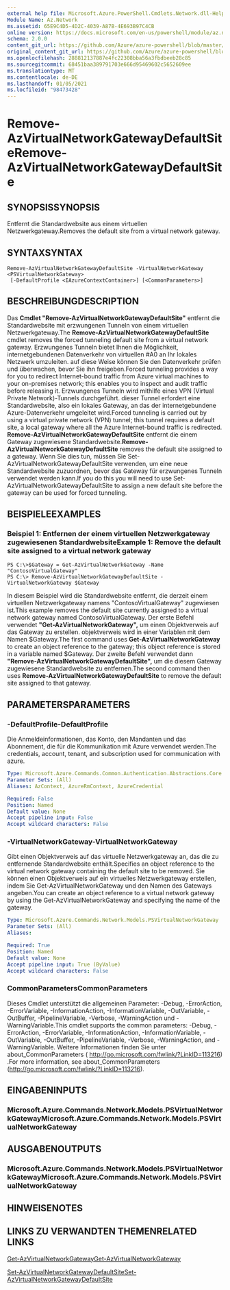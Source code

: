 ```yaml
---
external help file: Microsoft.Azure.PowerShell.Cmdlets.Network.dll-Help.xml
Module Name: Az.Network
ms.assetid: 65E9C4D5-4D2C-4039-A87B-4E693B97C4CB
online version: https://docs.microsoft.com/en-us/powershell/module/az.network/remove-azvirtualnetworkgatewaydefaultsite
schema: 2.0.0
content_git_url: https://github.com/Azure/azure-powershell/blob/master/src/Network/Network/help/Remove-AzVirtualNetworkGatewayDefaultSite.md
original_content_git_url: https://github.com/Azure/azure-powershell/blob/master/src/Network/Network/help/Remove-AzVirtualNetworkGatewayDefaultSite.md
ms.openlocfilehash: 288812137887e4fc22308bba56a3fbdbeeb28c85
ms.sourcegitcommit: 68451baa389791703e666d95469602c5652609ee
ms.translationtype: MT
ms.contentlocale: de-DE
ms.lasthandoff: 01/05/2021
ms.locfileid: "98473428"
---
```

# <span data-ttu-id="f3e58-101">Remove-AzVirtualNetworkGatewayDefaultSite</span><span class="sxs-lookup"><span data-stu-id="f3e58-101">Remove-AzVirtualNetworkGatewayDefaultSite</span></span>

## <span data-ttu-id="f3e58-102">SYNOPSIS</span><span class="sxs-lookup"><span data-stu-id="f3e58-102">SYNOPSIS</span></span>
<span data-ttu-id="f3e58-103">Entfernt die Standardwebsite aus einem virtuellen Netzwerkgateway.</span><span class="sxs-lookup"><span data-stu-id="f3e58-103">Removes the default site from a virtual network gateway.</span></span>

## <span data-ttu-id="f3e58-104">SYNTAX</span><span class="sxs-lookup"><span data-stu-id="f3e58-104">SYNTAX</span></span>

```
Remove-AzVirtualNetworkGatewayDefaultSite -VirtualNetworkGateway <PSVirtualNetworkGateway>
 [-DefaultProfile <IAzureContextContainer>] [<CommonParameters>]
```

## <span data-ttu-id="f3e58-105">BESCHREIBUNG</span><span class="sxs-lookup"><span data-stu-id="f3e58-105">DESCRIPTION</span></span>
<span data-ttu-id="f3e58-106">Das **Cmdlet "Remove-AzVirtualNetworkGatewayDefaultSite"** entfernt die Standardwebsite mit erzwungenen Tunneln von einem virtuellen Netzwerkgateway.</span><span class="sxs-lookup"><span data-stu-id="f3e58-106">The **Remove-AzVirtualNetworkGatewayDefaultSite** cmdlet removes the forced tunneling default site from a virtual network gateway.</span></span>
<span data-ttu-id="f3e58-107">Erzwungenes Tunneln bietet Ihnen die Möglichkeit, internetgebundenen Datenverkehr von virtuellen #A0 an Ihr lokales Netzwerk umzuleiten. auf diese Weise können Sie den Datenverkehr prüfen und überwachen, bevor Sie ihn freigeben.</span><span class="sxs-lookup"><span data-stu-id="f3e58-107">Forced tunneling provides a way for you to redirect Internet-bound traffic from Azure virtual machines to your on-premises network; this enables you to inspect and audit traffic before releasing it.</span></span>
<span data-ttu-id="f3e58-108">Erzwungenes Tunneln wird mithilfe eines VPN (Virtual Private Network)-Tunnels durchgeführt. dieser Tunnel erfordert eine Standardwebsite, also ein lokales Gateway, an das der internetgebundene Azure-Datenverkehr umgeleitet wird.</span><span class="sxs-lookup"><span data-stu-id="f3e58-108">Forced tunneling is carried out by using a virtual private network (VPN) tunnel; this tunnel requires a default site, a local gateway where all the Azure Internet-bound traffic is redirected.</span></span>
<span data-ttu-id="f3e58-109">**Remove-AzVirtualNetworkGatewayDefaultSite** entfernt die einem Gateway zugewiesene Standardwebsite.</span><span class="sxs-lookup"><span data-stu-id="f3e58-109">**Remove-AzVirtualNetworkGatewayDefaultSite** removes the default site assigned to a gateway.</span></span>
<span data-ttu-id="f3e58-110">Wenn Sie dies tun, müssen Sie Set-AzVirtualNetworkGatewayDefaultSite verwenden, um eine neue Standardwebsite zuzuordnen, bevor das Gateway für erzwungenes Tunneln verwendet werden kann.</span><span class="sxs-lookup"><span data-stu-id="f3e58-110">If you do this you will need to use Set-AzVirtualNetworkGatewayDefaultSite to assign a new default site before the gateway can be used for forced tunneling.</span></span>

## <span data-ttu-id="f3e58-111">BEISPIELE</span><span class="sxs-lookup"><span data-stu-id="f3e58-111">EXAMPLES</span></span>

### <span data-ttu-id="f3e58-112">Beispiel 1: Entfernen der einem virtuellen Netzwerkgateway zugewiesenen Standardwebsite</span><span class="sxs-lookup"><span data-stu-id="f3e58-112">Example 1: Remove the default site assigned to a virtual network gateway</span></span>
```
PS C:\>$Gateway = Get-AzVirtualNetworkGateway -Name "ContosoVirtualGateway"
PS C:\> Remove-AzVirtualNetworkGatewayDefaultSite -VirtualNetworkGateway $Gateway
```

<span data-ttu-id="f3e58-113">In diesem Beispiel wird die Standardwebsite entfernt, die derzeit einem virtuellen Netzwerkgateway namens "ContosoVirtualGateway" zugewiesen ist.</span><span class="sxs-lookup"><span data-stu-id="f3e58-113">This example removes the default site currently assigned to a virtual network gateway named ContosoVirtualGateway.</span></span>
<span data-ttu-id="f3e58-114">Der erste Befehl verwendet **"Get-AzVirtualNetworkGateway",** um einen Objektverweis auf das Gateway zu erstellen. objektverweis wird in einer Variablen mit dem Namen $Gateway.</span><span class="sxs-lookup"><span data-stu-id="f3e58-114">The first command uses **Get-AzVirtualNetworkGateway** to create an object reference to the gateway; this object reference is stored in a variable named $Gateway.</span></span>
<span data-ttu-id="f3e58-115">Der zweite Befehl verwendet dann **"Remove-AzVirtualNetworkGatewayDefaultSite",** um die diesem Gateway zugewiesene Standardwebsite zu entfernen.</span><span class="sxs-lookup"><span data-stu-id="f3e58-115">The second command then uses **Remove-AzVirtualNetworkGatewayDefaultSite** to remove the default site assigned to that gateway.</span></span>

## <span data-ttu-id="f3e58-116">PARAMETERS</span><span class="sxs-lookup"><span data-stu-id="f3e58-116">PARAMETERS</span></span>

### <span data-ttu-id="f3e58-117">-DefaultProfile</span><span class="sxs-lookup"><span data-stu-id="f3e58-117">-DefaultProfile</span></span>
<span data-ttu-id="f3e58-118">Die Anmeldeinformationen, das Konto, den Mandanten und das Abonnement, die für die Kommunikation mit Azure verwendet werden.</span><span class="sxs-lookup"><span data-stu-id="f3e58-118">The credentials, account, tenant, and subscription used for communication with azure.</span></span>

```yaml
Type: Microsoft.Azure.Commands.Common.Authentication.Abstractions.Core.IAzureContextContainer
Parameter Sets: (All)
Aliases: AzContext, AzureRmContext, AzureCredential

Required: False
Position: Named
Default value: None
Accept pipeline input: False
Accept wildcard characters: False
```

### <span data-ttu-id="f3e58-119">-VirtualNetworkGateway</span><span class="sxs-lookup"><span data-stu-id="f3e58-119">-VirtualNetworkGateway</span></span>
<span data-ttu-id="f3e58-120">Gibt einen Objektverweis auf das virtuelle Netzwerkgateway an, das die zu entfernende Standardwebsite enthält.</span><span class="sxs-lookup"><span data-stu-id="f3e58-120">Specifies an object reference to the virtual network gateway containing the default site to be removed.</span></span>
<span data-ttu-id="f3e58-121">Sie können einen Objektverweis auf ein virtuelles Netzwerkgateway erstellen, indem Sie Get-AzVirtualNetworkGateway und den Namen des Gateways angeben.</span><span class="sxs-lookup"><span data-stu-id="f3e58-121">You can create an object reference to a virtual network gateway by using the Get-AzVirtualNetworkGateway and specifying the name of the gateway.</span></span>

```yaml
Type: Microsoft.Azure.Commands.Network.Models.PSVirtualNetworkGateway
Parameter Sets: (All)
Aliases:

Required: True
Position: Named
Default value: None
Accept pipeline input: True (ByValue)
Accept wildcard characters: False
```

### <span data-ttu-id="f3e58-122">CommonParameters</span><span class="sxs-lookup"><span data-stu-id="f3e58-122">CommonParameters</span></span>
<span data-ttu-id="f3e58-123">Dieses Cmdlet unterstützt die allgemeinen Parameter: -Debug, -ErrorAction, -ErrorVariable, -InformationAction, -InformationVariable, -OutVariable, -OutBuffer, -PipelineVariable, -Verbose, -WarningAction und -WarningVariable.</span><span class="sxs-lookup"><span data-stu-id="f3e58-123">This cmdlet supports the common parameters: -Debug, -ErrorAction, -ErrorVariable, -InformationAction, -InformationVariable, -OutVariable, -OutBuffer, -PipelineVariable, -Verbose, -WarningAction, and -WarningVariable.</span></span> <span data-ttu-id="f3e58-124">Weitere Informationen finden Sie unter about_CommonParameters ( http://go.microsoft.com/fwlink/?LinkID=113216) .</span><span class="sxs-lookup"><span data-stu-id="f3e58-124">For more information, see about_CommonParameters (http://go.microsoft.com/fwlink/?LinkID=113216).</span></span>

## <span data-ttu-id="f3e58-125">EINGABEN</span><span class="sxs-lookup"><span data-stu-id="f3e58-125">INPUTS</span></span>

### <span data-ttu-id="f3e58-126">Microsoft.Azure.Commands.Network.Models.PSVirtualNetworkGateway</span><span class="sxs-lookup"><span data-stu-id="f3e58-126">Microsoft.Azure.Commands.Network.Models.PSVirtualNetworkGateway</span></span>

## <span data-ttu-id="f3e58-127">AUSGABEN</span><span class="sxs-lookup"><span data-stu-id="f3e58-127">OUTPUTS</span></span>

### <span data-ttu-id="f3e58-128">Microsoft.Azure.Commands.Network.Models.PSVirtualNetworkGateway</span><span class="sxs-lookup"><span data-stu-id="f3e58-128">Microsoft.Azure.Commands.Network.Models.PSVirtualNetworkGateway</span></span>

## <span data-ttu-id="f3e58-129">HINWEISE</span><span class="sxs-lookup"><span data-stu-id="f3e58-129">NOTES</span></span>

## <span data-ttu-id="f3e58-130">LINKS ZU VERWANDTEN THEMEN</span><span class="sxs-lookup"><span data-stu-id="f3e58-130">RELATED LINKS</span></span>

[<span data-ttu-id="f3e58-131">Get-AzVirtualNetworkGateway</span><span class="sxs-lookup"><span data-stu-id="f3e58-131">Get-AzVirtualNetworkGateway</span></span>](./Get-AzVirtualNetworkGateway.md)

[<span data-ttu-id="f3e58-132">Set-AzVirtualNetworkGatewayDefaultSite</span><span class="sxs-lookup"><span data-stu-id="f3e58-132">Set-AzVirtualNetworkGatewayDefaultSite</span></span>](./Set-AzVirtualNetworkGatewayDefaultSite.md)


